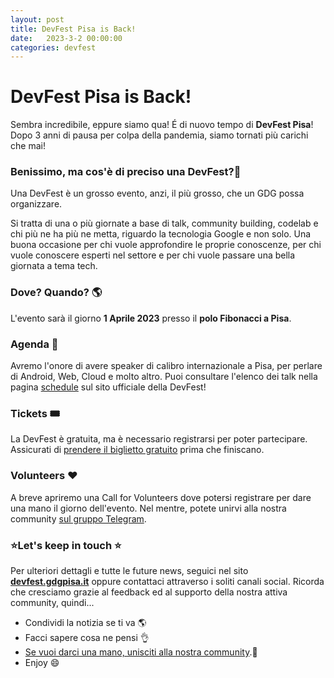 ```yaml
---
layout: post
title: DevFest Pisa is Back!
date:   2023-3-2 00:00:00
categories: devfest
---
```


# DevFest Pisa is Back!

Sembra incredibile, eppure siamo qua! É di nuovo tempo di **DevFest Pisa**!
Dopo 3 anni di pausa per colpa della pandemia, siamo tornati più carichi che mai!

### Benissimo, ma cos'è di preciso una DevFest?🤔

Una DevFest è un grosso evento, anzi, il più grosso, che un GDG possa organizzare.

Si tratta di una o più giornate a base di talk, community building, codelab e chi più ne ha più ne metta, riguardo la tecnologia Google e non solo. Una buona occasione per chi vuole approfondire le proprie conoscenze, per chi vuole conoscere esperti nel settore e per chi vuole passare una bella giornata a tema tech.

### Dove? Quando? 🌎

L'evento sarà il giorno **1 Aprile 2023** presso il **polo Fibonacci a Pisa**.

### Agenda 📆

Avremo l'onore di avere speaker di calibro internazionale a Pisa, per perlare di Android, Web, Cloud e molto altro.
Puoi consultare l'elenco dei talk nella pagina [schedule](https://devfest.gdgpisa.it/schedule) sul sito ufficiale della DevFest!

### Tickets 🎟️

La DevFest è gratuita, ma è necessario registrarsi per poter partecipare.
Assicurati di [prendere il biglietto gratuito](https://bit.ly/dfpi23-tickets) prima che finiscano.

### Volunteers ❤️

A breve apriremo una Call for Volunteers dove potersi registrare per dare una mano il giorno dell'evento.
Nel mentre, potete unirvi alla nostra community [sul gruppo Telegram](https://t.me/+nq8ZVuQr0_82NTA0).

### ⭐️Let's keep in touch ⭐️

Per ulteriori dettagli e tutte le future news, seguici nel sito [**devfest.gdgpisa.it**](https://devfest.gdgpisa.it) oppure contattaci attraverso i soliti canali social.
Ricorda che cresciamo grazie al feedback ed al supporto della nostra attiva community, quindi...

* Condividi la notizia se ti va 🌎
* Facci sapere cosa ne pensi 👌
* [Se vuoi darci una mano, unisciti alla nostra community](https://t.me/+nq8ZVuQr0_82NTA0).🍺
* Enjoy 😄
